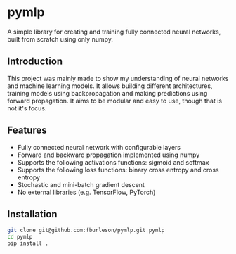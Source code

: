 # pymlp
A simple library for creating and training fully connected neural networks, built from scratch using only numpy.

## Introduction
This project was mainly made to show my understanding of neural networks and machine learning models. It allows building different architectures, training models using backpropagation and making predictions using forward propagation. It aims to be modular and easy to use, though that is not it's focus.

## Features
- Fully connected neural network with configurable layers
- Forward and backward propagation implemented using numpy
- Supports the following activations functions: sigmoid and softmax
- Supports the following loss functions: binary cross entropy and cross entropy
- Stochastic and mini-batch gradient descent
- No external libraries (e.g. TensorFlow, PyTorch)

## Installation
```bash
git clone git@github.com:fburleson/pymlp.git pymlp
cd pymlp
pip install .

